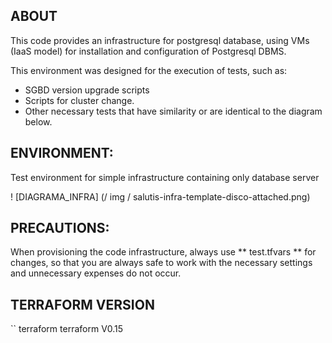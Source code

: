 ## ABOUT

This code provides an infrastructure for postgresql database, using VMs (IaaS model) for installation and configuration of Postgresql DBMS.

This environment was designed for the execution of tests, such as:
- SGBD version upgrade scripts
- Scripts for cluster change.
- Other necessary tests that have similarity or are identical to the diagram below.

## ENVIRONMENT:

Test environment for simple infrastructure containing only database server

! [DIAGRAMA_INFRA] (/ img / salutis-infra-template-disco-attached.png)

## PRECAUTIONS:

When provisioning the code infrastructure, always use ** test.tfvars ** for changes, so that you are always safe to work with the necessary settings and unnecessary expenses do not occur.

## TERRAFORM VERSION

`` terraform
terraform V0.15